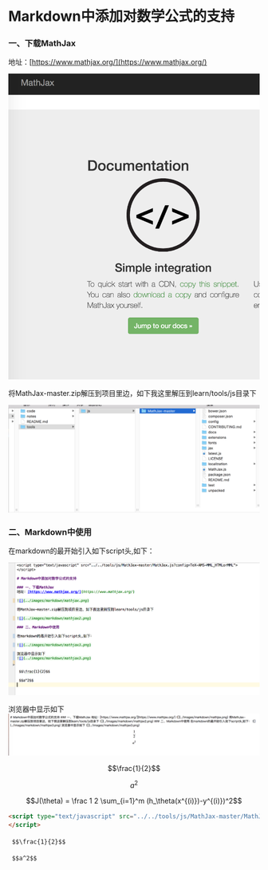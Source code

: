 <script type="text/javascript" src="https://github.com/caojx-git/learn/tree/master/tools/js/MathJax-master/MathJax.js?config=TeX-AMS-MML_HTMLorMML"></script>

# Markdown中添加对数学公式的支持

### 一、下载MathJax  
地址：[https://www.mathjax.org/](https://www.mathjax.org/)  

![](../images/markdown/mathjax.png)    

将MathJax-master.zip解压到项目里边，如下我这里解压到learn/tools/js目录下    

![](../images/markdown/mathjax2.png)    

### 二、Markdown中使用

在markdown的最开始引入如下script头,如下：

![](../images/markdown/mathjax3.png)      

浏览器中显示如下
![](../images/markdown/mathjax4.png)      


 $$\frac{1}{2}$$
 
 $$a^2$$


$$J(\theta) = \frac 1 2 \sum_{i=1}^m (h_\theta(x^{(i)})-y^{(i)})^2$$

```html
<script type="text/javascript" src="../../tools/js/MathJax-master/MathJax.js?config=TeX-AMS-MML_HTMLorMML">
</script>

 $$\frac{1}{2}$$
 
 $$a^2$$
```